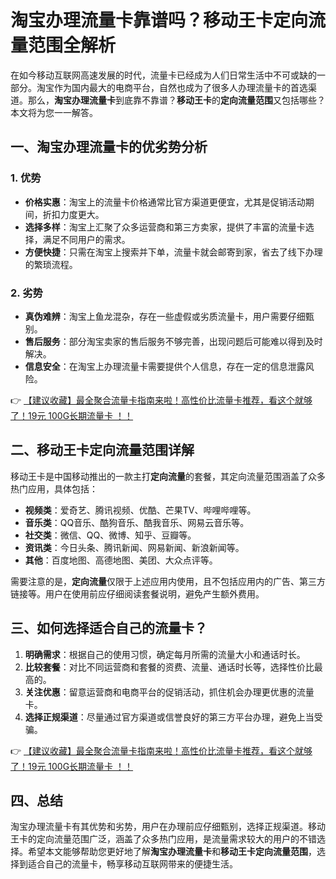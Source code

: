 # 淘宝办理流量卡靠谱吗？移动王卡定向流量范围全解析

在如今移动互联网高速发展的时代，流量卡已经成为人们日常生活中不可或缺的一部分。淘宝作为国内最大的电商平台，自然也成为了很多人办理流量卡的首选渠道。那么，**淘宝办理流量卡**到底靠不靠谱？**移动王卡**的**定向流量范围**又包括哪些？本文将为您一一解答。

## 一、淘宝办理流量卡的优劣势分析

### 1. 优势
- **价格实惠**：淘宝上的流量卡价格通常比官方渠道更便宜，尤其是促销活动期间，折扣力度更大。
- **选择多样**：淘宝上汇聚了众多运营商和第三方卖家，提供了丰富的流量卡选择，满足不同用户的需求。
- **方便快捷**：只需在淘宝上搜索并下单，流量卡就会邮寄到家，省去了线下办理的繁琐流程。

### 2. 劣势
- **真伪难辨**：淘宝上鱼龙混杂，存在一些虚假或劣质流量卡，用户需要仔细甄别。
- **售后服务**：部分淘宝卖家的售后服务不够完善，出现问题后可能难以得到及时解决。
- **信息安全**：在淘宝上办理流量卡需要提供个人信息，存在一定的信息泄露风险。

👉 [【建议收藏】最全聚合流量卡指南来啦！高性价比流量卡推荐，看这个就够了！19元 100G长期流量卡 ！！](https://bit.ly/Liuliangka)

## 二、移动王卡定向流量范围详解

移动王卡是中国移动推出的一款主打**定向流量**的套餐，其定向流量范围涵盖了众多热门应用，具体包括：

- **视频类**：爱奇艺、腾讯视频、优酷、芒果TV、哔哩哔哩等。
- **音乐类**：QQ音乐、酷狗音乐、酷我音乐、网易云音乐等。
- **社交类**：微信、QQ、微博、知乎、豆瓣等。
- **资讯类**：今日头条、腾讯新闻、网易新闻、新浪新闻等。
- **其他**：百度地图、高德地图、美团、大众点评等。

需要注意的是，**定向流量**仅限于上述应用内使用，且不包括应用内的广告、第三方链接等。用户在使用前应仔细阅读套餐说明，避免产生额外费用。

## 三、如何选择适合自己的流量卡？

1. **明确需求**：根据自己的使用习惯，确定每月所需的流量大小和通话时长。
2. **比较套餐**：对比不同运营商和套餐的资费、流量、通话时长等，选择性价比最高的。
3. **关注优惠**：留意运营商和电商平台的促销活动，抓住机会办理更优惠的流量卡。
4. **选择正规渠道**：尽量通过官方渠道或信誉良好的第三方平台办理，避免上当受骗。

👉 [【建议收藏】最全聚合流量卡指南来啦！高性价比流量卡推荐，看这个就够了！19元 100G长期流量卡 ！！](https://bit.ly/Liuliangka)

## 四、总结

淘宝办理流量卡有其优势和劣势，用户在办理前应仔细甄别，选择正规渠道。移动王卡的定向流量范围广泛，涵盖了众多热门应用，是流量需求较大的用户的不错选择。希望本文能够帮助您更好地了解**淘宝办理流量卡**和**移动王卡定向流量范围**，选择到适合自己的流量卡，畅享移动互联网带来的便捷生活。